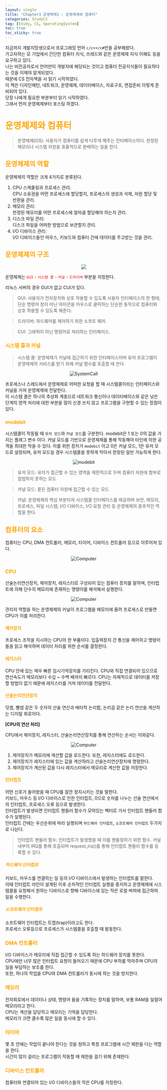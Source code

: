```yaml
---
layout: single
title: "Chapter3 운영체제1 : 운영체제와 컴퓨터"
categories: StudyCS
tag: [Study, CS, OperatingSystem]
toc: true
toc_sticky: true
---
```


지금까지 개발지망생으로서 프로그래밍 언어 `c/c++/c#`만을 공부해왔다. <br>
가고자하는 모 기업에서 간단한 컴퓨터 지식, 쓰레드와 같은 운영체제 지식 이해도 등을 요구하고 있다. <br>
나는 비전공자로서 언어만이 개발자에 해당되는 것이고 컴퓨터 전공지식들이 필요하다는 것을 이제야 알게되었다. <br>
때문에 CS 전자책을 사 읽기 시작하였다. <br>
이 책은 디자인패턴, 네트워크, 운영체제, 데이터베이스, 자료구조, 면접준비 이렇게 준비되어 있다. <br>
당장 나에게 필요한 부분부터 읽기 시작하였다. <br>
그래서 먼저 운영체제부터 포스팅 하겠다. <br>

# <span style="color:orange"> 운영체제와 컴퓨터 </span>

> 운영체제(OS): 사용자가 컴퓨터를 쉽게 다루게 해주는 인터페이스이다. 한정된 메모리나 시스템 자원을 효율적으로 분배하는 일을 한다.

## <span style="color:orange"> 운영체제의 역할 </span>

운영체제의 역할은 크게 4가지로 분류된다. <br>

1. CPU 스케줄링과 프로세스 관리: <br>
CPU 소유권을 어떤 프로세스에 할당할지, 프로세스의 생성과 삭제, 자원 할당 및 반환을 관리. <br>
2. 메모리 관리: <br>
한정된 메모리를 어떤 프로세스에 얼마큼 할당해야 하는지 관리. <br>
3. 디스크 파일 관리: <br>
디스크 파일을 어떠한 방법으로 보관할지 관리.  
4. I/O 디바이스 관리:  
I/O 디바이스들인 마우스, 키보드와 컴퓨터 간에 데이터를 주고받는 것을 관리.

## <span style="color:orange"> 운영체제의 구조 </span>


<p align= "center"> 
<img src="https://user-images.githubusercontent.com/97664446/173226289-de22fd63-076f-4e20-ba16-d6a0627fd751.PNG"> 
</p>

운영체제는 <span style="color:red"> `GUI` - `시스템 콜` - `커널` - `드라이버` </span> 부분을 지칭한다.  

리눅스 서버의 경우 GUI가 없고 CUI가 있다.


> GUI: 사용자가 전자장치와 상호 작용할 수 있도록 사용자 인터페이스의 한 형태, 단순 명령어 창이 아닌 아이콘을 마우스로 클릭하는 단순한 동작으로 컴퓨터와 상호 작용할 수 있도록 해준다.

> 드라이버: 하드웨어를 제어하기 위한 소프트 웨어.

> CUI: 그래픽이 아닌 명령어로 처리하는 인터페이스.

### <span style="color:orange"> 시스템 콜과 커널 </span>

> 시스템 콜: 운영체제가 커널에 접근하기 위한 인터페이스이며 유저 프로그램이 운영체제의 서비스를 받기 위해 커널 함수를 호출할 때 쓴다.
<p align="center">
  <img src="https://user-images.githubusercontent.com/97664446/173227144-3451a05a-798a-4b2c-b130-25b16097be16.PNG" alt="SystemCall">
</p>

프로세스나 스레드에서 운영체제로 어떠한 요청을 할 때 시스템콜이라는 인터페이스와 커널을 거져 운영체제에 전달한다. <br>
이 시스템 콜은 하나의 추상화 계층으로 네트워크 통신이나 데이터베이스와 같은 낮은 단계의 영역 처리에 대한 부분을 많이 신경 쓰지 않고 프로그램을 구현할 수 있는 장점이 있다. <br>

### <span style="color:orange"> modebit </span>
시스템콜이 작동될 때 `유저 모드`와 `커널 모드`를 구분한다. modebit은 1 또는 0의 값을 가지는 플래그 변수 이다. 커널 모드를 기반으로 운영체제를 통해 작동해야 타인에 의한 공격을 최대한 막을 수 있다. 이를 위한 장치가 `modebit` 이고 0은 커널 모드, 1은 유저 모드로 설정되며, 유저 모드일 경우 시스템콜을 못하게 막아서 한정된 일만 가능하게 한다. <br>
<p align="center">
  <img src="https://user-images.githubusercontent.com/97664446/173227143-0647b92e-dff5-42d4-94e9-8c1ae0cdf21f.PNG" alt="modebit">
</p>

> 유저 모드: 유저가 접근할 수 있는 영역을 제한적으로 두며 컴퓨터 자원에 함부로 침범하지 못하는 모드

> 커널 모드: 몯든 컴퓨터 자원에 접근할 수 있는 모드

> 커널: 운영체제의 핵심 부분이자 시스템콜 인터페이스를 제공하며 보안, 메모리, 프로세스, 파일 시스템, I/O 디바이스, I/O 요청 관리 등 운영체제의 중추적인 역할을 한다.

## <span style="color:orange"> 컴퓨터의 요소 </span>

컴퓨터는 CPU, DMA 컨트롤러, 메모리, 타이머, 디바이스 컨트롤러 등으로 이루어져 있다.  

<p align="center">
  <img src="https://user-images.githubusercontent.com/97664446/173230840-a6bcfaba-6d8f-4b8b-8b9d-99f4c5fad517.PNG" alt="Computer">
</p>

### <span style="color:orange"> CPU </span>

산술논리연산장치, 제어장치, 레지스터로 구성되어 있는 컴퓨터 장치를 말하며, 인터럽트에 의해 단수히 메모리에 존재하는 명령어를 해석해서 실행한다.

<p align="center">
  <img src="https://user-images.githubusercontent.com/97664446/173230970-398aa944-e87a-4485-bdec-42be34075c42.PNG" alt="Computer">
</p>

관리자 역할을 하는 운영체제의 커널이 프로그램을 메모리에 올려 프로세스로 만들면 CPU가 이를 처리한다.

#### <span style="color:orange"> 제어장치 </span>
프로세스 조작을 지시하는 CPU의 한 부품이다. 입출력장치 간 통신을 제어하고 명령어들을 읽고 해석하며 데이터 처리를 위한 순서를 결정한다.

#### <span style="color:orange"> 레지스터 </span>
CPU 안에 있는 매우 빠른 임시기억장치를 가리킨다. CPU와 직접 연결되어 있으므로 연산속도가 메모리보다 수십 ~ 수백 배까지 빠르다. CPU는 자체적으로 데이터를 저장할 방법이 없기 때문에 레지스터를 거쳐 데이터를 전달한다.

#### <span style="color:orange"> 산술논리연산장치</span>
덧셈, 뺼셈 같은 두 숫자의 산술 연산과 배타적 논리합, 논리곱 같은 논리 연산을 계산하는 디지털 회로이다.

**[CPU의 연산 처리]**

CPU에서 제어장치, 레지스터, 산술논리연산장치를 통해 연산하는 순서는 이와같다.

<p align="center">
  <img src="https://user-images.githubusercontent.com/97664446/173231384-d2f4afba-11b1-4289-bc3d-dd0bc4bf1f6b.PNG" alt="Computer">
</p>

1. 제어장치가 메모리에 계산할 값을 로드한다. 또한, 레지스터에도 로드한다.
2. 제어장치가 레지스터에 있는 값을 계산하라고 산술논리연산장치에 명령한다.
3. 제어장치가 계산된 값을 다시 레지스터에서 메모리로 계산한 값을 저장한다.

#### <span style="color:orange"> 인터럽트 </span>
어떤 신호가 들어왔을 때 CPU를 잠깐 정지시키는 것을 말한다.  
키보드, 마우스 등 I/O 디바이스로 인한 인터럽트, 0으로 숫자를 나누는 산술 연산에서의 인터럽트, 프로세스 오류 등으로 발생한다.  
인터럽트가 발생되면 인터럽트 핸들러 함수가 모여있는 벡터로 가서 인터럽트 핸들러 함수가 실행된다.  
인터럽트 간에는 우선순위에 따라 실행되며 `하드웨어 인터럽트`, `소프트웨어 인터럽트` 두가지로 나뉜다.

> 인터럽트 핸들러 함수: 인터럽트가 발생했을 때 이를 핸들링하기 위한 함수. 커널 내부의 IRQ를 통해 호출되며 request_irq()를 통해 인터럽트 핸들러 함수를 등록할 수 있다.

##### <span style="color:orange">  하드웨어 인터럽트 </span>
키보드, 마우스를 연결하는 일 등의 I/O 디바이스에서 발생하는 인터럽트를 말한다.  
이때 인터럽트 라인이 설계된 이후 순차적인 인터럽트 실행을 중지하고 운영체제에 시스템콜을 요청해서 원하는 디바이스로 향해 디바이스에 있는 작은 로컬 버퍼에 접근하여 일을 수행한다.

##### <span style="color:orange"> 소프트웨어 인터럽트 </span>
소프트웨어 인터럽트는 트랩(trap)이라고도 한다.  
프로세스 오류등으로 프로세스가 시스템콜을 호출할 때 발동한다.

### <span style="color:orange"> DMA 컨트롤러 </span>
I/O 디바이스가 메모리에 직접 접근할 수 있도록 하는 하드웨어 장치를 뜻한다.  
CPU에만 너무 많은 인터럽트 요청이 들어오기 때문에 CPU 부하를 막아주며 CPU의 일을 부담하는 보조를 한다.  
또한, 하나의 작업을 CPU와 DMA 컨트롤러가 동시에 하는 것을 방지한다.

### <span style="color:orange"> 메모리 </span>
전자회로에서 데이터나 상태, 명령어 들을 기록하는 장치를 말하며, 보통 RAM을 일컬어 메모리라고 한다.  
CPU는 계산을 담당하고 메모리는 기억을 담당한다.  
메모리가 크면 클수록 많은 일을 동시에 할 수 있다.

### <span style="color:orange"> 타이머 </span>
몇 초 안에는 작업이 끝나야 한다는 것을 정하고 특정 프로그램에 시간 제한을 다는 역할을 한다.  
시간이 많이 걸리는 프로그램이 작동할 때 제한을 걸기 위해 존재한다.  

### <span style="color:orange"> 디바이스 컨트롤러 </span>
컴퓨터와 연결되어 있는 I/O 디바이스들의 작은 CPU를 지칭한다.